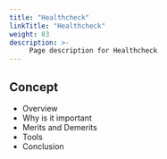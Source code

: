 ```yaml
---
title: "Healthcheck"
linkTitle: "Healthcheck"
weight: 83
description: >-
     Page description for Healthcheck
---
```


## Concept

- Overview
- Why is it important 
- Merits and Demerits
- Tools
- Conclusion
